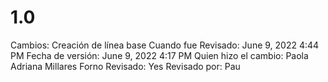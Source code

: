 # 1.0

Cambios: Creación de línea base
Cuando fue Revisado: June 9, 2022 4:44 PM
Fecha de  versión: June 9, 2022 4:17 PM
Quien hizo el cambio: Paola Adriana Millares Forno
Revisado: Yes
Revisado por: Pau